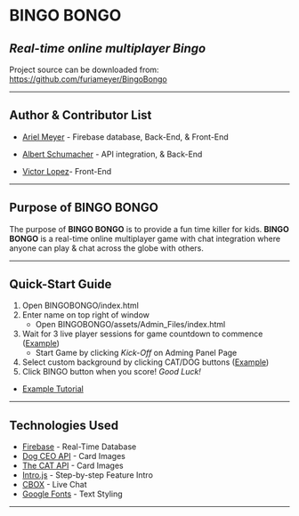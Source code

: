 # **BINGO BONGO**

## *Real-time online multiplayer Bingo*

Project source can be downloaded from: https://github.com/furiameyer/BingoBongo

---

## Author & Contributor List

* [Ariel Meyer](github.com/furiameyer) - Firebase database, Back-End, & Front-End

* [Albert Schumacher](github.com/ahs012) - API integration, & Back-End

* [Victor Lopez](github.com/vicklawl)- Front-End

---

## Purpose of BINGO BONGO

The purpose of **BINGO BONGO** is to provide a fun time killer for kids. **BINGO BONGO** is a real-time online multiplayer game with chat integration where anyone can play & chat across the globe with others.

---

## Quick-Start Guide

1. Open BINGOBONGO/index.html
2. Enter name on top right of window 
	* Open BINGOBONGO/assets/Admin_Files/index.html
3. Wait for 3 live player sessions for game countdown to commence ([Example](https://slides.com/smoss012/deck#/3))
	* Start Game by clicking *Kick-Off* on Adming Panel Page
4. Select custom background by clicking CAT/DOG buttons ([Example](https://slides.com/smoss012/deck#/4/1))
5. Click BINGO button when you score! *Good Luck!*
* [Example Tutorial](https://slides.com/smoss012/deck#/2)

---

## Technologies Used

* [Firebase](https://firebase.google.com) - Real-Time Database 
* [Dog CEO API](https://dog.ceo/dog-api/) - Card Images
* [The CAT API](https://thecatapi.com/) - Card Images
* [Intro.js](https://introjs.com/) - Step-by-step Feature Intro
* [CBOX](https://www.cbox.ws/) - Live Chat
* [Google Fonts](https://fonts.google.com/) - Text Styling

---

## 
